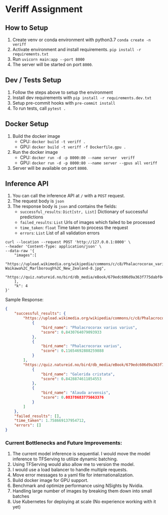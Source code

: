 # Veriff Assignment

## How to Setup

1. Create venv or conda environment with python3.7 `conda create -n veriff`
2. Activate environment and install requirements. `pip install -r requirements.txt`
3. Run `uvicorn main:app --port 8000`
4. The server will be started on port `8000`.

## Dev / Tests Setup
1. Follow the steps above to setup the environment
2. Install dev requirements with `pip install -r requirements.dev.txt`
3. Setup pre-commit hooks with `pre-commit install`
4. To run tests, call `pytest .`

## Docker Setup
1. Build the docker image
    - CPU: `docker build -t veriff .`
    - GPU: `docker build -t veriff -f Dockerfile.gpu .`
2. Run the docker image
    - CPU: `docker run -d -p 8000:80 --name server  veriff`
    - GPU: `docker run -d -p 8000:80 --name server --gpus all veriff`
3. Server will be available on port `8000`.

## Inference API
1. You can call the inference API at `/` with a `POST` request.
2. The request body is `json`
3. The response body is `json` and contains the fields:
    - `successful_results`: `Dict[str, List]` Dictionary of successful predictions
    - `failed_results`: `List` Urls of images which failed to be processed
    - `time_taken`: `float` Time taken to process the request
    - `errors`: `List` List of all validation errors

```shell
curl --location --request POST 'http://127.0.0.1:8000' \
--header 'Content-Type: application/json' \
--data-raw '{
    "images":[
        "https://upload.wikimedia.org/wikipedia/commons/c/c8/Phalacrocorax_varius_-Waikawa%2C_Marlborough%2C_New_Zealand-8.jpg",
        "https://quiz.natureid.no/bird/db_media/eBook/679edc606d9a363f775dabf0497d31de8c3d7060.jpg"
    ],
    "k": 4
}'
```

Sample Response:
```json
{
    "successful_results": {
        "https://upload.wikimedia.org/wikipedia/commons/c/c8/Phalacrocorax_varius_-Waikawa%2C_Marlborough%2C_New_Zealand-8.jpg": [
            {
                "bird_name": "Phalacrocorax varius varius",
                "score": 0.8430764079093933
            },
            {
                "bird_name": "Phalacrocorax varius",
                "score": 0.11654692888259888
            }
        ],
        "https://quiz.natureid.no/bird/db_media/eBook/679edc606d9a363f775dabf0497d31de8c3d7060.jpg": [
            {
                "bird_name": "Galerida cristata",
                "score": 0.8428874611854553
            },
            {
                "bird_name": "Alauda arvensis",
                "score": 0.08378683775663376
            }
        ]
    },
    "failed_results": [],
    "time_taken": 1.758669137954712,
    "errors": []
}
```

### Current Bottlenecks and Future Improvements:
1. The current model inference is sequential. I would move the model inference to TFServing to utilize dynamic batching.
2. Using TFServing would also allow me to version the model.
3. I would use a load balancer to handle multiple requests.
4. Move error messages to a yaml file for internationalization.
5. Build docker image for GPU support.
6. Benchmark and optimize performance using NSights by Nvidia.
7. Handling large number of images by breaking them down into small batches
8. Use Kubernetes for deploying at scale (No experience working with it yet)
